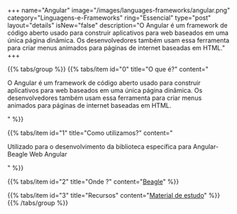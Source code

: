 +++
name="Angular"
image="/images/languages-frameworks/angular.png"
category="Linguagens-e-Frameworks"
ring="Essencial"
type="post"
layout="details"
isNew="false"
description="O Angular é um framework de código aberto usado para construir aplicativos para web baseados em uma única página dinâmica. Os desenvolvedores também usam essa ferramenta para criar menus animados para páginas de internet baseadas em HTML."
+++

{{% tabs/group %}}
  {{% tabs/item id="0" title="O que é?" content="<p>O Angular é um framework de código aberto usado para construir aplicativos para web baseados em uma única página dinâmica. Os desenvolvedores também usam essa ferramenta para criar menus animados para páginas de internet baseadas em HTML.</p>" %}}

  {{% tabs/item id="1" title="Como utilizamos?" content="<p>Utilizado para o desenvolvimento da biblioteca específica para Angular- Beagle Web Angular</p>" %}}

  {{% tabs/item id="2" title="Onde ?" content="<a href='https://usebeagle.io/' target='_blank'>Beagle</a>" %}}

  {{% tabs/item id="3" title="Recursos" content="<a href='https://angular.io/' target='_blank'>Material de estudo</a>" %}}
{{% /tabs/group %}}
